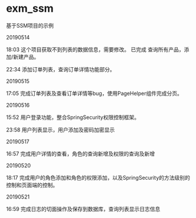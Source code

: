 # exm_ssm
基于SSM项目的示例

20190514 

18:03 这个项目获取不到列表的数据信息，需要修改。 已完成 查询所有产品，添加/新建产品。

22:34 添加订单列表，查询订单详情功能部分。

20190515

17:05 完成订单列表及查看订单详情等bug，使用PageHelper组件完成分页。

20190516

15:52 用户登录功能，整合SpringSecurity权限控制框架。

23:58 用户列表显示，用户添加及密码加密显示

20190517 

16:57 完成用户详情的查看，角色的查询新增及权限的查询及新增

20190520

18:17 完成用户的角色添加和角色的权限添加，以及SpringSecurity的方法级别的控制和页面端的控制。

20190521

16:59 完成日志的切面操作及保存到数据库，查询列表显示日志信息